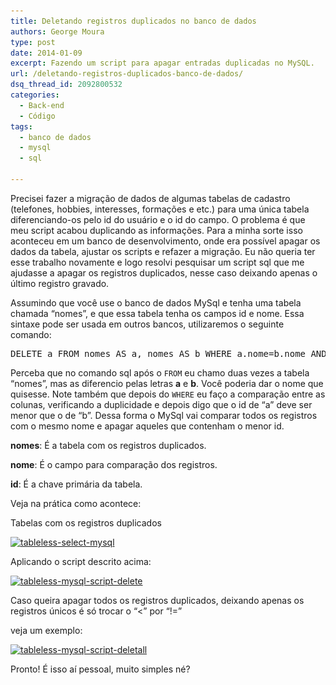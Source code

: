 ```yaml
---
title: Deletando registros duplicados no banco de dados
authors: George Moura
type: post
date: 2014-01-09
excerpt: Fazendo um script para apagar entradas duplicadas no MySQL.
url: /deletando-registros-duplicados-banco-de-dados/
dsq_thread_id: 2092800532
categories:
  - Back-end
  - Código
tags:
  - banco de dados
  - mysql
  - sql

---
```

Precisei fazer a migração de dados de algumas tabelas de cadastro (telefones, hobbies, interesses, formações e etc.) para uma única tabela diferenciando-os pelo id do usuário e o id do campo. O problema é que meu script acabou duplicando as informações. Para a minha sorte isso aconteceu em um banco de desenvolvimento, onde era possível apagar os dados da tabela, ajustar os scripts e refazer a migração. Eu não queria ter esse trabalho novamente e logo resolvi pesquisar um script sql que me ajudasse a apagar os registros duplicados, nesse caso deixando apenas o último registro gravado.

Assumindo que você use o banco de dados MySql e tenha uma tabela chamada &#8220;nomes&#8221;, e que essa tabela tenha os campos id e nome. Essa sintaxe pode ser usada em outros bancos, utilizaremos o seguinte comando:

<pre class="lang-html">DELETE a FROM nomes AS a, nomes AS b WHERE a.nome=b.nome AND a.id &lt; b.id</pre>

Perceba que no comando sql após o `FROM` eu chamo duas vezes a tabela &#8220;nomes&#8221;, mas as diferencio pelas letras **a** e **b**. Você poderia dar o nome que quisesse. Note também que depois do `WHERE` eu faço a comparação entre as colunas, verificando a duplicidade e depois digo que o id de &#8220;a&#8221; deve ser menor que o de &#8220;b&#8221;. Dessa forma o MySql vai comparar todos os registros com o mesmo nome e apagar aqueles que contenham o menor id.

**nomes**: É a tabela com os registros duplicados.
  
**nome**: É o campo para comparação dos registros.
  
**id**: É a chave primária da tabela.

Veja na prática como acontece:

Tabelas com os registros duplicados

[<img class="alignnone size-full wp-image-40122" alt="tableless-select-mysql" src="https://raw.githubusercontent.com/diegoeis/tableless-static-images/master/2014/01/tableless-select-mysql.png" width="487" height="310" srcset="uploads/2014/01/tableless-select-mysql.png 487w, uploads/2014/01/tableless-select-mysql-263x168.png 263w" sizes="(max-width: 487px) 100vw, 487px" />][1]

Aplicando o script descrito acima:

[<img class="alignnone size-medium wp-image-40121" alt="tableless-mysql-script-delete" src="https://raw.githubusercontent.com/diegoeis/tableless-static-images/master/2014/01/tableless-mysql-script-delete-588x205.png" width="588" height="205" srcset="uploads/2014/01/tableless-mysql-script-delete-588x205.png 588w, uploads/2014/01/tableless-mysql-script-delete-329x115.png 329w, uploads/2014/01/tableless-mysql-script-delete-660x231.png 660w, uploads/2014/01/tableless-mysql-script-delete.png 720w" sizes="(max-width: 588px) 100vw, 588px" />][2]

Caso queira apagar todos os registros duplicados, deixando apenas os registros únicos é só trocar o “<” por “!=”

veja um exemplo:

[<img class="alignnone size-medium wp-image-40120" alt="tableless-mysql-script-deletall" src="https://raw.githubusercontent.com/diegoeis/tableless-static-images/master/2014/01/tableless-mysql-script-deletall-410x310.png" width="410" height="310" srcset="uploads/2014/01/tableless-mysql-script-deletall-410x310.png 410w, uploads/2014/01/tableless-mysql-script-deletall-222x168.png 222w, uploads/2014/01/tableless-mysql-script-deletall.png 733w" sizes="(max-width: 410px) 100vw, 410px" />][3]

Pronto! É isso aí pessoal, muito simples né?

 [1]: https://raw.githubusercontent.com/diegoeis/tableless-static-images/master/2014/01/tableless-select-mysql.png
 [2]: https://raw.githubusercontent.com/diegoeis/tableless-static-images/master/2014/01/tableless-mysql-script-delete.png
 [3]: https://raw.githubusercontent.com/diegoeis/tableless-static-images/master/2014/01/tableless-mysql-script-deletall.png